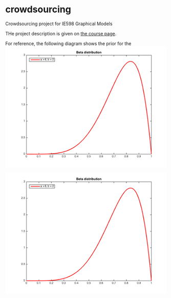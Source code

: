 # crowdsourcing
Crowdsourcing project for IE598 Graphical Models 

THe project description is given on [the course page](http://web.engr.illinois.edu/~swoh/courses/IE598/hw/project2015.pdf). 

For reference, the following diagram shows the prior for the 
![Beta Distribution Priors](beta_prior.png)

<img align="middle" src="beta_prior.png" />